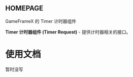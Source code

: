 ﻿## HOMEPAGE
GameFrameX 的 Timer 计时器组件

 **Timer 计时器组件 (Timer Request)** - 提供计时器相关的接口。


# 使用文档

暂时没写